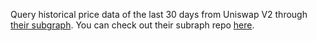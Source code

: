 Query historical price data of the last 30 days from Uniswap V2 through [their subgraph](https://thegraph.com/explorer/subgraph/uniswap/uniswap-v2). You can check out their subraph repo [here](https://github.com/Uniswap/uniswap-v2-subgraph).
